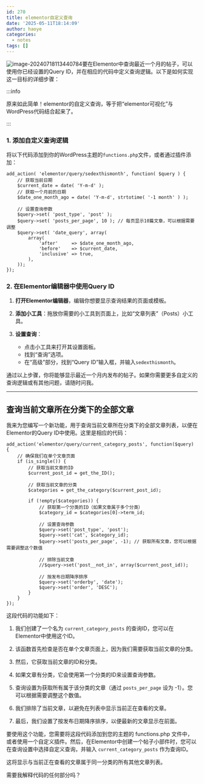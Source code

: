 ```yaml
---
id: 270
title: elementor自定义查询
date: '2025-05-11T18:14:09'
author: haoye
categories:
  - notes
tags: []
---
```


![image-20240718113440784](https://docu-1319658309.cos.ap-guangzhou.myqcloud.com/image-20240718113440784.png)要在Elementor中查询最近一个月的帖子，可以使用你已经设置的Query ID，并在相应的代码中定义查询逻辑。以下是如何实现这一目标的详细步骤：

:::info

原来如此简单！elementor的自定义查询，等于把“elementor可视化”与WordPress代码结合起来了。

:::

### 1. 添加自定义查询逻辑

将以下代码添加到你的WordPress主题的`functions.php`文件，或者通过插件添加：

```
add_action( 'elementor/query/sedexthismonth', function( $query ) {
    // 获取当前日期
    $current_date = date( 'Y-m-d' );
    // 获取一个月前的日期
    $date_one_month_ago = date( 'Y-m-d', strtotime( '-1 month' ) );

    // 设置查询参数
    $query->set( 'post_type', 'post' );
    $query->set( 'posts_per_page', 10 ); // 每页显示10篇文章，可以根据需要调整
    $query->set( 'date_query', array(
        array(
            'after'     => $date_one_month_ago,
            'before'    => $current_date,
            'inclusive' => true,
        ),
    ));
});
```

### 2. 在Elementor编辑器中使用Query ID

1. **打开Elementor编辑器**，编辑你想要显示查询结果的页面或模板。

2. **添加小工具**：拖放你需要的小工具到页面上，比如“文章列表”（Posts）小工具。

3. **设置查询**：

   - 点击小工具来打开其设置面板。
   - 找到“查询”选项。
   - 在“高级”部分，找到“Query ID”输入框，并输入`sedexthismonth`。

通过以上步骤，你将能够显示最近一个月内发布的帖子。如果你需要更多自定义的查询逻辑或有其他问题，请随时问我。

***

## 查询当前文章所在分类下的全部文章

我来为您编写一个新功能，用于查询当前文章所在分类下的全部文章列表，以便在Elementor的Query ID中使用。这里是相应的代码：

```
add_action('elementor/query/current_category_posts', function($query) {
    // 确保我们在单个文章页面
    if (is_single()) {
        // 获取当前文章的ID
        $current_post_id = get_the_ID();

        // 获取当前文章的分类
        $categories = get_the_category($current_post_id);

        if (!empty($categories)) {
            // 获取第一个分类的ID（如果文章属于多个分类）
            $category_id = $categories[0]->term_id;

            // 设置查询参数
            $query->set('post_type', 'post');
            $query->set('cat', $category_id);
            $query->set('posts_per_page', -1); // 获取所有文章，您可以根据需要调整这个数值

            // 排除当前文章
            //$query->set('post__not_in', array($current_post_id));

            // 按发布日期降序排序
            $query->set('orderby', 'date');
            $query->set('order', 'DESC');
        }
    }
});
```

这段代码的功能如下：

1. 我们创建了一个名为 `current_category_posts` 的查询ID，您可以在Elementor中使用这个ID。

2. 该函数首先检查是否在单个文章页面上，因为我们需要获取当前文章的分类。

3. 然后，它获取当前文章的ID和分类。

4. 如果文章有分类，它会使用第一个分类的ID来设置查询参数。

5. 查询设置为获取所有属于该分类的文章（通过 `posts_per_page` 设为 -1）。您可以根据需要调整这个数值。

6. 我们排除了当前文章，以避免在列表中显示当前正在查看的文章。

7. 最后，我们设置了按发布日期降序排序，以便最新的文章显示在前面。

要使用这个功能，您需要将这段代码添加到您的主题的 functions.php 文件中，或者使用一个自定义插件。然后，在Elementor中创建一个帖子小部件时，您可以在查询设置中选择自定义查询，并输入 `current_category_posts` 作为查询ID。

这将显示与当前正在查看的文章属于同一分类的所有其他文章列表。

需要我解释代码的任何部分吗？
